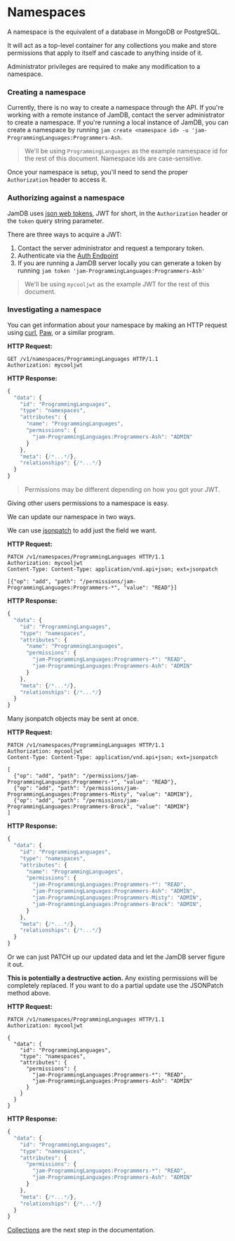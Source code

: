 # Namespaces
A namespace is the equivalent of a database in MongoDB or PostgreSQL.

It will act as a top-level container for any collections you make and store permissions that apply to itself and cascade to anything inside of it.

Administrator privileges are required to make any modification to a namespace.

### Creating a namespace
Currently, there is no way to create a namespace through the API. If you're working with a remote instance of JamDB, contact the server administrator to create a namespace. If you're running a local instance of JamDB, you can create a namespace by running `jam create <namespace id> -u 'jam-ProgrammingLanguages:Programmers-Ash`.

> We'll be using `ProgrammingLanguages` as the example namespace id for the rest of this document. Namespace ids are case-sensitive.

Once your namespace is setup, you'll need to send the proper `Authorization` header to access it.

### Authorizing against a namespace
JamDB uses [json web tokens](https://jwt.io), JWT for short, in the `Authorization` header or the `token` query string parameter.

There are three ways to acquire a JWT:

1. Contact the server administrator and request a temporary token.
2. Authenticate via the [Auth Endpoint](authentication.md)
3. If you are running a JamDB server locally you can generate a token by running `jam token 'jam-ProgrammingLanguages:Programmers-Ash'`

> We'll be using `mycooljwt` as the example JWT for the rest of this
document.

### Investigating a namespace
You can get information about your namespace by making an HTTP request using [curl](https://en.wikipedia.org/wiki/CURL), [Paw](https://luckymarmot.com/paw), or a similar program.

__HTTP Request:__

```http
GET /v1/namespaces/ProgrammingLanguages HTTP/1.1
Authorization: mycooljwt
```

__HTTP Response:__

```javascript
{
  "data": {
    "id": "ProgrammingLanguages",
    "type": "namespaces",
    "attributes": {
      "name": "ProgrammingLanguages",
      "permissions": {
        "jam-ProgrammingLanguages:Programmers-Ash": "ADMIN"
      }
    },
    "meta": {/*...*/},
    "relationships": {/*...*/}
  }
}
```

> Permissions may be different depending on how you got your JWT.

Giving other users permissions to a namespace is easy.

We can update our namespace in two ways.

We can use [jsonpatch](http://jsonpatch.com/) to add just the field we want.

__HTTP Request:__

```http
PATCH /v1/namespaces/ProgrammingLanguages HTTP/1.1
Authorization: mycooljwt
Content-Type: Content-Type: application/vnd.api+json; ext=jsonpatch

[{"op": "add", "path": "/permissions/jam-ProgrammingLanguages:Programmers-*", "value": "READ"}]
```

__HTTP Response:__

```javascript
{
  "data": {
    "id": "ProgrammingLanguages",
    "type": "namespaces",
    "attributes": {
      "name": "ProgrammingLanguages",
      "permissions": {
        "jam-ProgrammingLanguages:Programmers-*": "READ",
        "jam-ProgrammingLanguages:Programmers-Ash": "ADMIN"
      }
    },
    "meta": {/*...*/},
    "relationships": {/*...*/}
  }
}
```

Many jsonpatch objects may be sent at once.

__HTTP Request:__

```http
PATCH /v1/namespaces/ProgrammingLanguages HTTP/1.1
Authorization: mycooljwt
Content-Type: Content-Type: application/vnd.api+json; ext=jsonpatch

[
  {"op": "add", "path": "/permissions/jam-ProgrammingLanguages:Programmers-*", "value": "READ"},
  {"op": "add", "path": "/permissions/jam-ProgrammingLanguages:Programmers-Misty", "value": "ADMIN"},
  {"op": "add", "path": "/permissions/jam-ProgrammingLanguages:Programmers-Brock", "value": "ADMIN"}
]
```

__HTTP Response:__

```javascript
{
  "data": {
    "id": "ProgrammingLanguages",
    "type": "namespaces",
    "attributes": {
      "name": "ProgrammingLanguages",
      "permissions": {
        "jam-ProgrammingLanguages:Programmers-*": "READ",
        "jam-ProgrammingLanguages:Programmers-Ash": "ADMIN",
        "jam-ProgrammingLanguages:Programmers-Misty": "ADMIN",
        "jam-ProgrammingLanguages:Programmers-Brock": "ADMIN",
      }
    },
    "meta": {/*...*/},
    "relationships": {/*...*/}
  }
}
```


Or we can just PATCH up our updated data and let the JamDB server figure it out.

**This is potentially a destructive action.**
Any existing permissions will be completely replaced. If you want to do a partial update use the JSONPatch method above.

__HTTP Request:__

```http
PATCH /v1/namespaces/ProgrammingLanguages HTTP/1.1
Authorization: mycooljwt

{
  "data": {
    "id": "ProgrammingLanguages",
    "type": "namespaces",
    "attributes": {
      "permissions": {
        "jam-ProgrammingLanguages:Programmers-*": "READ",
        "jam-ProgrammingLanguages:Programmers-Ash": "ADMIN"
      }
    }
  }
}
```

__HTTP Response:__

```javascript
{
  "data": {
    "id": "ProgrammingLanguages",
    "type": "namespaces",
    "attributes": {
      "permissions": {
        "jam-ProgrammingLanguages:Programmers-*": "READ",
        "jam-ProgrammingLanguages:Programmers-Ash": "ADMIN"
      }
    },
    "meta": {/*...*/},
    "relationships": {/*...*/}
  }
}
```

[Collections](collections.html) are the next step in the documentation.
